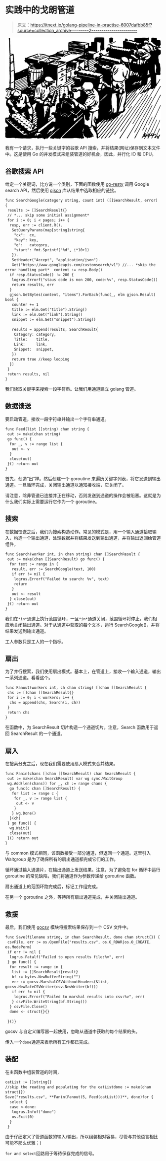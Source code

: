 # 实践中的戈朗管道

> 原文：<https://itnext.io/golang-pipeline-in-practise-6007dafbb85f?source=collection_archive---------2----------------------->

![](img/ebfa9731c15b78e43306b00575b55576.png)

我有一个请求，执行一些关键字的谷歌 API 搜索，并将结果(网址)保存到文本文件中。这是使用 Go 的并发模式来组装管道的好机会，因此，并行化 IO 和 CPU。

## 谷歌搜索 API

给定一个关键词，比方说一个类别，下面的函数使用 [go-resty](https://github.com/go-resty/resty) 调用 Google search API，然后使用 [gjson](https://github.com/tidwall/gjson) 库从结果中选取相应的链接。

```
func SearchGoogle(category string, count int) ([]SearchResult, error) {
 results := []SearchResult{}
 // *... skip some initial assignment*
 for i := 0; i < pages; i++ {
  resp, err := client.R().
   SetQueryParams(map[string]string{
    "cx":  cx,
    "key": key,
    "q":   category,
    "start": fmt.Sprintf("%d", i*10+1)
   }).
   SetHeader("Accept", "application/json").
   Get("https://www.googleapis.com/customsearch/v1") //... *skip the error handling part*  content := resp.Body()
  if resp.StatusCode() != 200 {
   logrus.Errorf("staus code is non 200, code:%v", resp.StatusCode())
   return results, err
  }
  gjson.GetBytes(content, "items").ForEach(func(_, elm gjson.Result) bool {
   counter += 1
   title := elm.Get("title").String()
   link := elm.Get("link").String()
   snippet := elm.Get("snippet").String()

   results = append(results, SearchResult{
    Category: category,
    Title:    title,
    Link:     link,
    Snippet:  snippet,
   })
   return true //keep looping
  })
 }
 return results, nil
}
```

我们读取关键字来搜索一段字符串。让我们用通道建立 golang 管道。

## 数据馈送

要启动管道，接收一段字符串并输出一个字符串通道。

```
func Feed(list []string) chan string {
 out := make(chan string)
 go func() {
  for _, v := range list {
   out <- v
  }
  close(out)
 }() return out
}
```

首先，创造“出”禅。然后创建一个 goroutine 来遍历关键字列表，将它发送到输出通道。一旦循环完成，关闭输出通道以通知接收端，它关闭了。

请注意，除非管道已连接并正在移动，否则发送到通道的操作会被阻塞。这就是为什么我们实际上需要运行它作为一个 goroutine。

## 搜索

在数据馈送之后，我们为搜索构造动作。常见的模式是，用一个输入通道拾取输入，构造一个输出通道，处理数据并将结果发送到输出通道，并将输出返回给管道组件。

```
func Search(worker int, in chan string) chan []SearchResult {
 out := make(chan []SearchResult) go func() {
  for text := range in {
   result, err := SearchGoogle(text, 100)
   if err != nil {
    logrus.Errorf("Failed to search: %v", text)
    return
   }
   out <- result
  } close(out)
 }() return out
}
```

我们在`*in*`通道上执行范围循环，一旦`*in*`通道关闭，范围循环将停止，我们相应地关闭输出通道。对于从通道中获取的每个文本，运行 SearchGoogle()，并将结果发送到输出通道。

工人参数只是工人的一个指标。

## 扇出

为了并行搜索，我们使用扇出模式。基本上，在管道上，接收一个输入通道，输出一系列通道。看看这个。

```
func Fanout(workers int, ch chan string) []chan []SearchResult {
 chs := []chan []SearchResult{}
 for i := 0; i < workers; i++ {
  chs = append(chs, Search(i, ch))
 }
 return chs
}
```

在函数中，为 SearchResult 切片构造一个通道切片。注意，Search 函数用于返回 SearchResult 的一个通道。

## 扇入

在搜索分支之后，现在我们需要使用扇入模式来合并结果。

```
func Fanin(chans []chan []SearchResult) chan SearchResult {
 out := make(chan SearchResult) var wg sync.WaitGroup
 wg.Add(len(chans)) for _, ch := range chans {
  go func(c chan []SearchResult) {
   for list := range c {
    for _, v := range list {
     out <- v
    }
   } wg.Done()
  }(ch)
 } go func() {
  wg.Wait()
  close(out)
 }() return out
}
```

与 common 模式相同，该函数接受一部分通道，但返回一个通道。这里引入 Waitgroup 是为了确保所有的扇出通道都完成它们的工作。

循环通过输入通道片，在输出通道上发送结果。注意，为了避免在 for 循环中运行 goroutine 的常见缺陷，我们将通道作为参数传递给 goroutine 函数。

扇出通道上的范围环路完成后，标记工作组完成。

在另一个 goroutine 之外，等待所有扇出通道完成，并关闭输出通道。

## 救援

最后，我们使用 [gocsv](https://github.com/gocarina/gocsv) 模块将搜索结果保存到一个 CSV 文件中。

```
func Save(filename string, in chan SearchResult, done chan struct{}) {
 csvFile, err := os.OpenFile("results.csv", os.O_RDWR|os.O_CREATE, os.ModePerm)
 if err != nil {
  logrus.Fatalf("Failed to open results file:%v", err)
 } go func() {
  for result := range in {
   list := []SearchResult{result}
   bf := bytes.NewBufferString("")
   err := gocsv.MarshalCSVWithoutHeaders(&list, gocsv.NewSafeCSVWriter(csv.NewWriter(bf)))
   if err != nil {
    logrus.Errorf("Failed to marshal results into csv:%v", err)
   } csvFile.WriteString(bf.String())
  } csvFile.Close()   
  done <- struct{}{}

 }()}
```

gocsv 与自定义编写器一起使用，忽略从通道中获取的每个结果的头。

传入一个`done`通道来表示所有工作都已完成。

## 装配

在主函数中组装管道的时间，

```
catList := []string{}
//skip the reading and populating for the catListdone := make(chan struct{})
Save("results.csv", **Fanin(Fanout(5, Feed(catList)))**, done)for {
  select {
  case <-done:
   logrus.Infof("done")
   os.Exit(0)
  }
 }
```

由于仔细定义了管道函数的输入/输出，所以组装相对容易，尽管与其他语言相比可能不那么优雅；)

`for and select`回路用于等待保存完成的信号。
